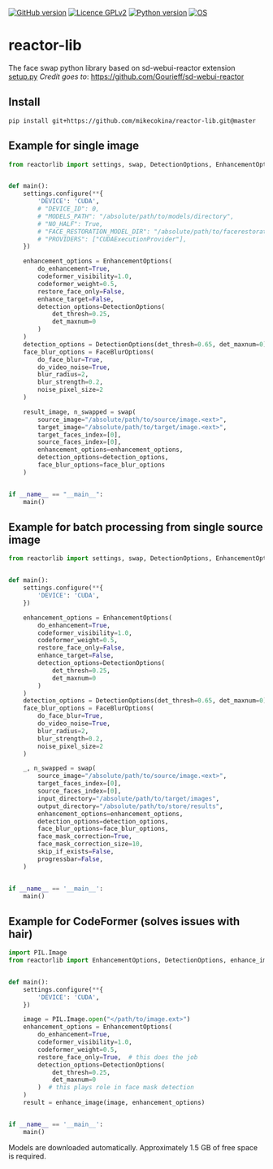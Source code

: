 [![GitHub version](https://img.shields.io/badge/version-0.1.dev0-yellow.svg)](https://github.com/mikecokina/reactor-lib)
[![Licence GPLv2](https://img.shields.io/badge/license-GNU/GPLv3-blue.svg)](https://www.gnu.org/licenses/gpl-3.0.html)
[![Python version](https://img.shields.io/badge/python-3.10|3.11-orange.svg)](https://www.python.org/doc/versions/)
[![OS](https://img.shields.io/badge/os-Linux-magenta.svg)](https://www.gnu.org/gnu/linux-and-gnu.html)


# reactor-lib

The face swap python library based on sd-webui-reactor extension 
[setup.py](setup.py)
*Credit goes to*: https://github.com/Gourieff/sd-webui-reactor

## Install

`pip install git+https://github.com/mikecokina/reactor-lib.git@master`


## Example for single image

```python
from reactorlib import settings, swap, DetectionOptions, EnhancementOptions, FaceBlurOptions


def main():
    settings.configure(**{
        'DEVICE': 'CUDA',
        # "DEVICE_ID": 0,
        # "MODELS_PATH": "/absolute/path/to/models/directory",
        # "NO_HALF": True,
        # "FACE_RESTORATION_MODEL_DIR": "/absolute/path/to/facerestoration/model/directory",
        # "PROVIDERS": ["CUDAExecutionProvider"],
    })

    enhancement_options = EnhancementOptions(
        do_enhancement=True,
        codeformer_visibility=1.0,
        codeformer_weight=0.5,
        restore_face_only=False,
        enhance_target=False,
        detection_options=DetectionOptions(
            det_thresh=0.25,
            det_maxnum=0
        )
    )
    detection_options = DetectionOptions(det_thresh=0.65, det_maxnum=0)
    face_blur_options = FaceBlurOptions(
        do_face_blur=True,
        do_video_noise=True,
        blur_radius=2,
        blur_strength=0.2,
        noise_pixel_size=2
    )

    result_image, n_swapped = swap(
        source_image="/absolute/path/to/source/image.<ext>",
        target_image="/absolute/path/to/target/image.<ext>",
        target_faces_index=[0],
        source_faces_index=[0],
        enhancement_options=enhancement_options,
        detection_options=detection_options,
        face_blur_options=face_blur_options
    )


if __name__ == "__main__":
    main()
```


## Example for batch processing from single source image

```python
from reactorlib import settings, swap, DetectionOptions, EnhancementOptions, FaceBlurOptions


def main():
    settings.configure(**{
        'DEVICE': 'CUDA',
    })

    enhancement_options = EnhancementOptions(
        do_enhancement=True,
        codeformer_visibility=1.0,
        codeformer_weight=0.5,
        restore_face_only=False,
        enhance_target=False,
        detection_options=DetectionOptions(
            det_thresh=0.25,
            det_maxnum=0
        )
    )
    detection_options = DetectionOptions(det_thresh=0.65, det_maxnum=0)
    face_blur_options = FaceBlurOptions(
        do_face_blur=True,
        do_video_noise=True,
        blur_radius=2,
        blur_strength=0.2,
        noise_pixel_size=2
    )

    _, n_swapped = swap(
        source_image="/absolute/path/to/source/image.<ext>",
        target_faces_index=[0],
        source_faces_index=[0],
        input_directory="/absolute/path/to/target/images",
        output_directory="/absolute/path/to/store/results",
        enhancement_options=enhancement_options,
        detection_options=detection_options,
        face_blur_options=face_blur_options,
        face_mask_correction=True,
        face_mask_correction_size=10,
        skip_if_exists=False,
        progressbar=False,
    )


if __name__ == '__main__':
    main()
```
    
## Example for CodeFormer (solves issues with hair)

```python
import PIL.Image
from reactorlib import EnhancementOptions, DetectionOptions, enhance_image, settings


def main():
    settings.configure(**{
        'DEVICE': 'CUDA',
    })

    image = PIL.Image.open("</path/to/image.ext>")
    enhancement_options = EnhancementOptions(
        do_enhancement=True,
        codeformer_visibility=1.0,
        codeformer_weight=0.5,
        restore_face_only=True,  # this does the job
        detection_options=DetectionOptions(
            det_thresh=0.25,
            det_maxnum=0
        )  # this plays role in face mask detection
    )
    result = enhance_image(image, enhancement_options)


if __name__ == '__main__':
    main()
```

Models are downloaded automatically. Approximately 1.5 GB of free space is required.